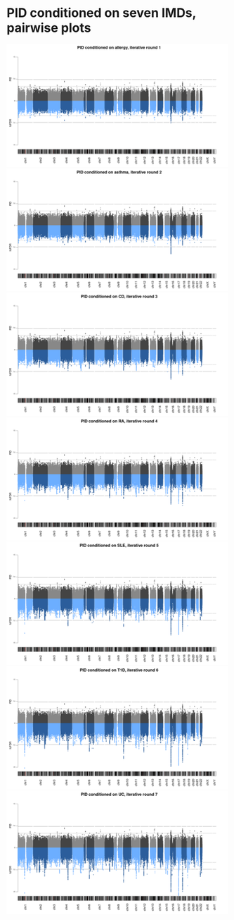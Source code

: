 # PID conditioned on seven IMDs, pairwise plots

![](/images/140421/pairwise_manhattans/icfdr_v_aster_it_1.png)
![](/images/140421/pairwise_manhattans/icfdr_v_asthma_it_2.png)
![](/images/140421/pairwise_manhattans/icfdr_v_cd_it_3.png)
![](/images/140421/pairwise_manhattans/icfdr_v_ra_it_4.png)
![](/images/140421/pairwise_manhattans/icfdr_v_sle_it_5.png)
![](/images/140421/pairwise_manhattans/icfdr_v_t1d_it_6.png)
![](/images/140421/pairwise_manhattans/icfdr_v_uc_it_7.png)


